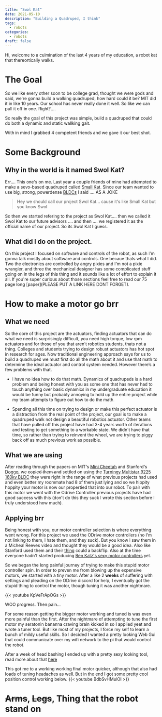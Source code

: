```yaml
---
title: "Swol Kat"
date: 2021-05-10
description: "Building a Quadruped, I think"
tags:
  - robots
categories:
  - robots
draft: false
---
```


Hi, welcome to a culmination of the last 4 years of my education, a robot kat that thereortically walks. 

# The Goal 

So we like every other soon to be college grad, thought we were gods and said, we're gonna build a walking quadruped, how hard could it be?
MIT did it in like 10 years.
Our school has never really done it well.
So like we can pull it off in one. Right?....   

So really the goal of this project was simple, build a quadruped that could do both a dynamic and static wallking gait. 

With in mind I grabbed 4 competent friends and we gave it our best shot.

# Some Background 

## Why in the world is it named Swol Kat? 
Err.... This one's on me. Last year a couple friends of mine had attempted to make a sevo-based quadruped called [Small Kat](https://hackaday.io/project/164727-smallkat-an-adorable-dynamics-oriented-robot-cat). 
Since our team wanted to use big, strong, powerdense [BLDCs](renesas.com/us/en/support/engineer-school/brushless-dc-motor-01-overview) I said .... AS A JOKE  
> Hey we should call our project Swol Kat... cause it's like Small Kat but you know Swol

So then we started refering to the project as Swol Kat.... then we called it Swol Kat to our future advisors .... and then .... we registered it as the official name of our project. So its Swol Kat I guess. 

## What did I do on the project. 
On this project I focused on software and controls of the robot, as such I'm gonna talk mostly about software and controls. One becaue thats what I did. Two the electronics are controlled by angry pixies and I'm not a pixie wrangler, and three the mechanical designer has some complicated stuff going on in the legs of this thing and it sounds like a lot of effort to explain it all. If you're super curious about those sections feel free to read our 75 page long [paper](PLEASE PUT A LINK HERE DONT FORGET).

# How to make a motor go brr

## What we need
So the core of this project are the actuators, finding actuators that can do what we need is surprisingly difficult, you need high torque, low rpm actuators and for those of you that aren’t robotics students, thats not a thing. Colleges and students trying to design robust actuators has hot spot in research for ages. Now traditional engineering approach says for us to build a quadruped we must first do all the math about it and use that math to determine the ideal actuator and control system needed. However there’s a few problems with that.

- I have no idea how to do that math. Dynamics of quadrupeds is a hard problem and being honest with you as some one that has never had to touch anything over basic dynamics in my undergraduate education it would be funny but probably annoying to hold up the entire project while my team attempts to figure out how to do the math.

- Spending all this time on trying to design or make this perfect actuator is a distraction from the real point of the project, our goal is to make a quadruped walk not design a beautiful robotics actuator. Other teams that have pulled off this project have had 3-4 years worth of iterations and testing to get something to a workable state. We didn't have that time, so rather than trying to reinvent the wheel, we are trying to piggy back off as much previous work as possible.

## What we are using
After reading through the papers on MIT's [Mini Cheetah](https://build-its.blogspot.com/2019/12/the-mini-cheetah-robot.html) and Stanford's [Doggo](https://github.com/Nate711/StanfordDoggoProject), we ~~copied them and~~ settled on using the [Turningy Multistar 9225 160kv BLDC](https://hobbyking.com/en_us/9225-160kv-turnigy-multistar-brushless-multi-rotor-motor.html?queryID=&objectID=40516&indexName=hbk_live_magento_en_us_products) they were right in the range of what previous projects had used and even better my roommate had 8 of them just lying and so we hippity hoppity your motor is now our propertied that into our robot. To pair with this motor we went with the Odrive Controller previous projects have had good success with this (don't do this they suck I wrote this section before I truly understood how much). 

## Applying brr

Being honest with you, our motor controller selection is where everything went wrong. For this project we used the ODrive motor controllers (no I'm not linking to them, I hate them, and they suck). But you know I saw them in a Micheal Reeves video and thought they would be a good idea. Also like Stanford used them and their [thing](https://github.com/Nate711/StanfordDoggoProject) could a backflip. Also at the time everyone hadn't started producing [Ben Katz's sexy motor controllers](https://github.com/bgkatz/3phase_integrated) yet. 

So we began the long painful journey of trying to make this stupid motor controller spin. In order to preven me from blowing up the expensive motors, we started with a tiny motor. After a like 2 **weeks** of suffering with settings and pleading on the ODrive discord for help, I eventually got the stupid thing to control the motor, though tuning it was another nightmare.

{{< youtube KpVeFrApOGs >}}

WOO progress. Then pain...

For some reason getting the bigger motor working and tuned is was even more painful than the first. After the nightmare of attempting to tune the first motor my seratonin bananna craving brain kicked in so I applied yeet and wrote a tuner tool. But like most of my projects, I force my self to learn a bunch of mildy useful skills. So I decided I wanted a pretty looking Web Gui that could communicate over my wifi network to the pi that would control the robot. 

After a week of head bashing I ended up with a pretty sexy looking tool, read more about that [here](/projects/robots/odrive-tuner)

This got me to a working working final motor quicker, although that also had loads of tuning headaches as well. But in the end I got some pretty cool position control working below. 
{{< youtube BdbSvHMulOI >}}

# ~~Arms~~, ~~Legs~~, Thing that the robot stand on